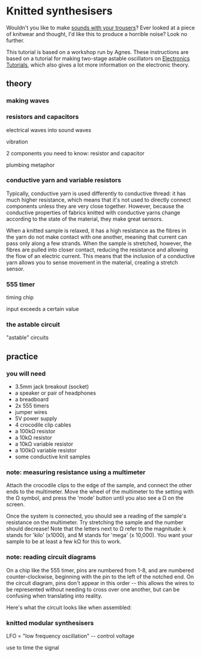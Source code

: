 # Knitted synthesisers

Wouldn't you like to make [sounds with your trousers](https://www.kickstarter.com/projects/1400947701/drumpants-an-entire-band-in-your-pocket/posts/774182/comments)? Ever looked at a piece of knitwear and thought, I'd like this to produce a horrible noise? Look no further.

This tutorial is based on a workshop run by Agnes. These instructions are based on a tutorial for making two-stage astable oscillators on [Electronics Tutorials](https://www.electronics-tutorials.ws/waveforms/555_oscillator.html), which also gives a lot more information on the electronic theory.

## theory

### making waves


### resistors and capacitors

electrical waves into sound waves

vibration

2 components you need to know: resistor and capacitor

plumbing metaphor

### conductive yarn and variable resistors

Typically, conductive yarn is used differently to conductive thread: it has much higher resistance, which means that it's not used to directly connect components unless they are very close together. However, because the conductive properties of fabrics knitted with conductive yarns change according to the state of the material, they make great sensors.

When a knitted sample is relaxed, it has a high resistance as the fibres in the yarn do not make contact with one another, meaning that current can pass only along a few strands. When the sample is stretched, however, the fibres are pulled into closer contact, reducing the resistance and allowing the flow of an electric current. This means that the inclusion of a conductive yarn allows you to sense movement in the material, creating a stretch sensor.

### 555 timer

timing chip

input exceeds a certain value 

### the astable circuit

"astable" circuits 

## practice

### you will need
* 3.5mm jack breakout (socket)
* a speaker or pair of headphones
* a breadboard
* 2x 555 timers
* jumper wires
* 5V power supply
* 4 crocodile clip cables
* a 100kΩ resistor
* a 10kΩ resistor
* a 10kΩ variable resistor
* a 100kΩ variable resistor
* some conductive knit samples

### note: measuring resistance using a multimeter 

Attach the crocodile clips to the edge of the sample, and connect the other ends to the multimeter. Move the wheel of the multimeter to the setting with the Ω symbol, and press the 'mode' button until you also see a Ω on the screen.

Once the system is connected, you should see a reading of the sample's resistance on the multimeter. Try stretching the sample and the number should decrease! Note that the letters next to Ω refer to the magnitude: k stands for 'kilo' (x1000), and M stands for 'mega' (x 10,000). You want your sample to be at least a few kΩ for this to work.

### note: reading circuit diagrams

On a chip like the 555 timer, pins are numbered from 1-8, and are numbered counter-clockwise, beginning with the pin to the left of the notched end. On the circuit diagram, pins don't appear in this order -- this allows the wires to be represented without needing to cross over one another, but can be confusing when translating into reality.


Here's what the circuit looks like when assembled:

### knitted modular synthesisers

LFO = "low frequency oscillation" -- control voltage

use to time the signal


